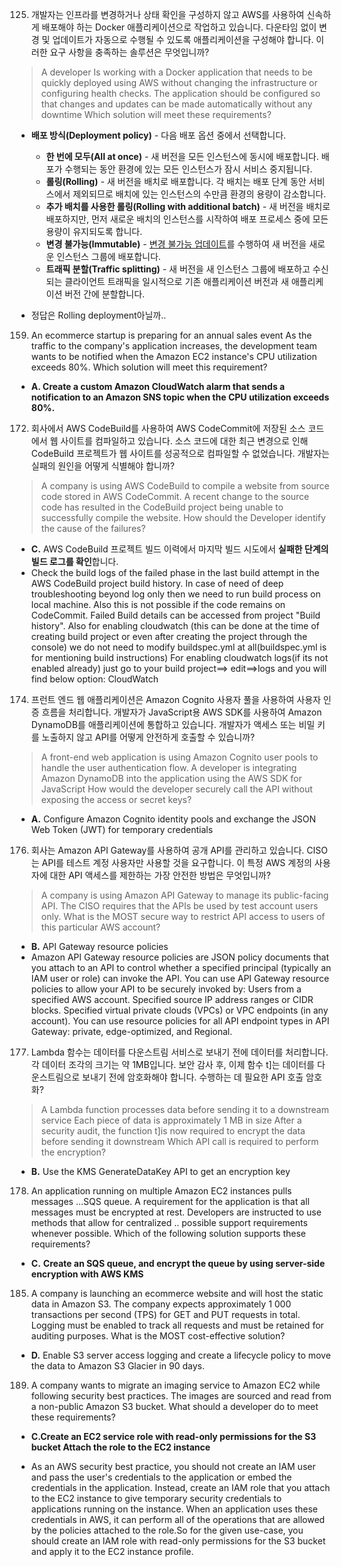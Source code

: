 125. 개발자는 인프라를 변경하거나 상태 확인을 구성하지 않고 AWS를 사용하여 신속하게 배포해야 하는 Docker 애플리케이션으로 작업하고 있습니다. 다운타임 없이 변경 및 업데이트가 자동으로 수행될 수 있도록 애플리케이션을 구성해야 합니다. 이러한 요구 사항을 충족하는 솔루션은 무엇입니까?

> A developer Is working with a Docker application that needs to be quickly deployed using AWS without changing the infrastructure or configuring health checks. The application should be configured so that changes and updates can be made automatically without any downtime Which solution will meet these requirements?

- **배포 방식(Deployment policy)** - 다음 배포 옵션 중에서 선택합니다.
  - **한 번에 모두(All at once)** - 새 버전을 모든 인스턴스에 동시에 배포합니다. 배포가 수행되는 동안 환경에 있는 모든 인스턴스가 잠시 서비스 중지됩니다.
  - **롤링(Rolling)** - 새 버전을 배치로 배포합니다. 각 배치는 배포 단계 동안 서비스에서 제외되므로 배치에 있는 인스턴스의 수만큼 환경의 용량이 감소합니다.
  - **추가 배치를 사용한 롤링(Rolling with additional batch)** - 새 버전을 배치로 배포하지만, 먼저 새로운 배치의 인스턴스를 시작하여 배포 프로세스 중에 모든 용량이 유지되도록 합니다.
  - **변경 불가능(Immutable)** - [변경 불가능 업데이트](https://docs.aws.amazon.com/ko_kr/elasticbeanstalk/latest/dg/environmentmgmt-updates-immutable.html)를 수행하여 새 버전을 새로운 인스턴스 그룹에 배포합니다.
  - **트래픽 분할(Traffic splitting)** - 새 버전을 새 인스턴스 그룹에 배포하고 수신되는 클라이언트 트래픽을 일시적으로 기존 애플리케이션 버전과 새 애플리케이션 버전 간에 분할합니다.

- 정답은 Rolling deployment아닐까..

159. An ecommerce startup is preparing for an annual sales event As the traffic to the company's application increases, the development team wants to be notified when the Amazon EC2 instance's CPU utilization exceeds 80%.
     Which solution will meet this requirement?

- **A. Create a custom Amazon CloudWatch alarm that sends a notification to an Amazon SNS topic when the CPU utilization exceeds 80%.**

172. 회사에서 AWS CodeBuild를 사용하여 AWS CodeCommit에 저장된 소스 코드에서 웹 사이트를 컴파일하고 있습니다. 소스 코드에 대한 최근 변경으로 인해 CodeBuild 프로젝트가 웹 사이트를 성공적으로 컴파일할 수 없었습니다.
     개발자는 실패의 원인을 어떻게 식별해야 합니까?

> A company is using AWS CodeBuild to compile a website from source code stored in AWS CodeCommit. A recent change to the source code has resulted in the CodeBuild project being unable to successfully compile the website.
> How should the Developer identify the cause of the failures?

- **C.** AWS CodeBuild 프로젝트 빌드 이력에서 마지막 빌드 시도에서 **실패한 단계의 빌드 로그를 확인**합니다.
-  Check the build logs of the failed phase in the last build attempt in the AWS CodeBuild project build history. In case of need of deep troubleshooting beyond log only then we need to run build process on local machine. Also this is not possible if the code remains on CodeCommit. Failed Build details can be accessed from project "Build history". Also for enabling cloudwatch (this can be done at the time of creating build project or even after creating the project through the console) we do not need to modify buildspec.yml at all(buildspec.yml is for mentioning build instructions) For enabling cloudwatch logs(if its not enabled already) just go to your build project==> edit==>logs and you will find below option: CloudWatch

174. 프런트 엔드 웹 애플리케이션은 Amazon Cognito 사용자 풀을 사용하여 사용자 인증 흐름을 처리합니다. 개발자가 JavaScript용 AWS SDK를 사용하여 Amazon DynamoDB를 애플리케이션에 통합하고 있습니다. 개발자가 액세스 또는 비밀 키를 노출하지 않고 API를 어떻게 안전하게 호출할 수 있습니까?

> A front-end web application is using Amazon Cognito user pools to handle the user authentication flow. A developer is integrating Amazon DynamoDB into the application using the AWS SDK for JavaScript How would the developer securely call the API without exposing the access or secret keys?

- **A.** Configure Amazon Cognito identity pools and exchange the JSON Web Token (JWT) for temporary credentials

176. 회사는 Amazon API Gateway를 사용하여 공개 API를 관리하고 있습니다. CISO는 API를 테스트 계정 사용자만 사용할 것을 요구합니다. 이 특정 AWS 계정의 사용자에 대한 API 액세스를 제한하는 가장 안전한 방법은 무엇입니까?

> A company is using Amazon API Gateway to manage its public-facing API. The CISO requires that the APIs be used by test account users only. What is the MOST secure way to restrict API access to users of this particular AWS account?

- **B.** API Gateway resource policies
- Amazon API Gateway resource policies are JSON policy documents that you attach to an API to control whether a specified principal (typically an IAM user or role) can invoke the API. You can use API Gateway resource policies to allow your API to be securely invoked by: Users from a specified AWS account. Specified source IP address ranges or CIDR blocks. Specified virtual private clouds (VPCs) or VPC endpoints (in any account). You can use resource policies for all API endpoint types in API Gateway: private, edge-optimized, and Regional.

177. Lambda 함수는 데이터를 다운스트림 서비스로 보내기 전에 데이터를 처리합니다. 각 데이터 조각의 크기는 약 1MB입니다. 보안 감사 후, 이제 함수 t]는 데이터를 다운스트림으로 보내기 전에 암호화해야 합니다. 수행하는 데 필요한 API 호출 암호화?

> A Lambda function processes data before sending it to a downstream service Each piece of data is approximately 1 MB in size After a security audit, the function t]is now required to encrypt the data before sending it downstream Which API call is required to perform the encryption?

- **B.** Use the KMS GenerateDataKey API to get an encryption key

178. An application running on multiple Amazon EC2 instances pulls messages ...SQS queue. A requirement for the application is that all messages must be encrypted at rest.
     Developers are instructed to use methods that allow for centralized .. possible support requirements whenever possible.
     Which of the following solution supports these requirements?

- **C.** **Create an SQS queue, and encrypt the queue by using server-side encryption with AWS KMS**

185. A company is launching an ecommerce website and will host the static data in Amazon S3. The company expects approximately 1 000 transactions per second (TPS) for GET and PUT requests in total. Logging must be enabled to track all requests and must be retained for auditing purposes.
     What is the MOST cost-effective solution?

- **D.** Enable S3 server access logging and create a lifecycle policy to move the data to Amazon S3 Glacier in
  90 days.

189. A company wants to migrate an imaging service to Amazon EC2 while following security best practices. The images are sourced and read from a non-public Amazon S3 bucket.
     What should a developer do to meet these requirements?

- **C.Create an EC2 service role with read-only permissions for the S3 bucket Attach the role to the EC2 instance**

- As an AWS security best practice, you should not create an IAM user and pass the user's credentials to the application or embed the credentials in the application. Instead, create an IAM role that you attach to the EC2 instance to give temporary security credentials to applications running on the instance. When an application uses these credentials in AWS, it can perform all of the operations that are allowed by the policies attached to the role.So for the given use-case, you should create an IAM role with read-only permissions for the S3 bucket and apply it to the EC2 instance profile.